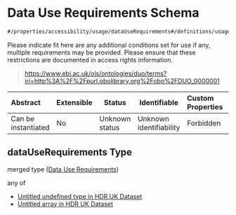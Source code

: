 # Data Use Requirements Schema

```txt
#/properties/accessibility/usage/dataUseRequirements#/definitions/usage/properties/dataUseRequirements
```

Please indicate fit here are any additional conditions set for use if any, multiple requirements may be provided. Please ensure that these restrictions are documented in access rights information.


> <https://www.ebi.ac.uk/ols/ontologies/duo/terms?iri=http%3A%2F%2Fpurl.obolibrary.org%2Fobo%2FDUO_0000001>
>

| Abstract            | Extensible | Status         | Identifiable            | Custom Properties | Additional Properties | Access Restrictions | Defined In                                                                                         |
| :------------------ | ---------- | -------------- | ----------------------- | :---------------- | --------------------- | ------------------- | -------------------------------------------------------------------------------------------------- |
| Can be instantiated | No         | Unknown status | Unknown identifiability | Forbidden         | Allowed               | none                | [dataset.schema.json\*](../../../schema/dataset/latest/dataset.schema.json "open original schema") |

## dataUseRequirements Type

merged type ([Data Use Requirements](dataset-definitions-usage-properties-data-use-requirements.md))

any of

-   [Untitled undefined type in HDR UK Dataset](dataset-definitions-usage-properties-data-use-requirements-anyof-0.md "check type definition")
-   [Untitled array in HDR UK Dataset](dataset-definitions-usage-properties-data-use-requirements-anyof-1.md "check type definition")
